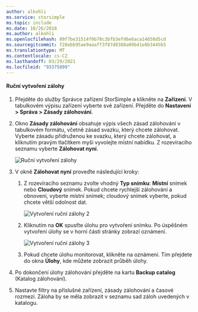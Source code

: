 ```yaml
---
author: alkohli
ms.service: storsimple
ms.topic: include
ms.date: 10/26/2018
ms.author: alkohli
ms.openlocfilehash: 89f7be31514f0b78c3bfb3efd6e6aca14658d5cd
ms.sourcegitcommit: f28ebb95ae9aaaff3f87d8388a09b41e0b3445b5
ms.translationtype: MT
ms.contentlocale: cs-CZ
ms.lasthandoff: 03/29/2021
ms.locfileid: "93375899"
---
```

#### <a name="to-create-a-manual-backup"></a>Ruční vytvoření zálohy

1. Přejděte do služby Správce zařízení StorSimple a klikněte na **Zařízení**. V tabulkovém výpisu zařízení vyberte své zařízení. Přejděte do **Nastavení > Správa > Zásady zálohování**.

2. Okno **Zásady zálohování** obsahuje výpis všech zásad zálohování v tabulkovém formátu, včetně zásad svazku, který chcete zálohovat. Vyberte zásadu přidruženou ke svazku, který chcete zálohovat, a kliknutím pravým tlačítkem myši vyvolejte místní nabídku. Z rozevíracího seznamu vyberte **Zálohovat nyní**.

    ![Ruční vytvoření zálohy](./media/storsimple-8000-create-manual-backup/createmanualbu1.png)

3. V okně **Zálohovat nyní** proveďte následující kroky:

    1. Z rozevíracího seznamu zvolte vhodný **Typ snímku**: **Místní** snímek nebo **Cloudový** snímek. Pokud chcete rychlejší zálohování a obnovení, vyberte místní snímek; cloudový snímek vyberte, pokud chcete větší odolnost dat.

        ![Vytvoření ruční zálohy 2](./media/storsimple-8000-create-manual-backup/createmanualbu2.png)

    2. Kliknutím na **OK** spusťte úlohu pro vytvoření snímku. Po úspěšném vytvoření úlohy se v horní části stránky zobrazí oznámení.

        ![Vytvoření ruční zálohy 3](./media/storsimple-8000-create-manual-backup/createmanualbu4.png)

    3. Pokud chcete úlohu monitorovat, klikněte na oznámení. Tím přejdete do okna **Úlohy**, kde můžete zobrazit průběh úlohy.


5. Po dokončení úlohy zálohování přejděte na kartu **Backup catalog** (Katalog zálohování).

6. Nastavte filtry na příslušné zařízení, zásady zálohování a časové rozmezí. Záloha by se měla zobrazit v seznamu sad záloh uvedených v katalogu.

